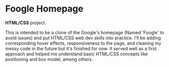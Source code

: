 # Foogle Homepage

**HTML/CSS** project.

This is intended to be a clone of the Google's homepage (Named 'Foogle' to avoid issues) and put HTML/CSS web dev skills into practice. I'll be adding corresponding hover effects, responsiveness to the page, and cleaning my messy code in the future but it's finished for now. It served well as a first approach and helped me understand basic HTML/CSS concepts like positioning and box model, among others.
